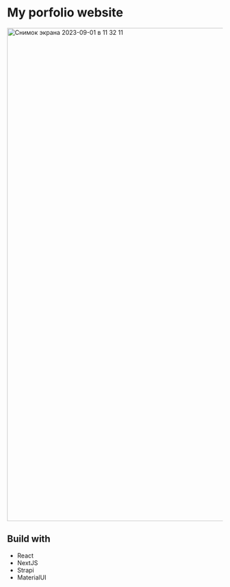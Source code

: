 # My porfolio website

<img width="1152" alt="Снимок экрана 2023-09-01 в 11 32 11" src="https://github.com/daminoki/daria-andreeva-portfolio/assets/111310486/d82b447d-2ad7-4766-b856-98a5ca8f6144">

## Build with
* React
* NextJS
* Strapi
* MaterialUI
